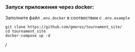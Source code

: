 ### Запуск приложения через docker:

Заполните файл `.env.docker` в соотвествии с `.env.example`

    git clone https://github.com/gmoroz/tournament_site/
    cd tournament_site
    docker-compose up -d

/
